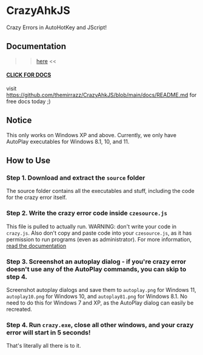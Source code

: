 # CrazyAhkJS
Crazy Errors in AutoHotKey and JScript!

## Documentation
>> [here](/docs/README.md) <<
#### [CLICK FOR DOCS](/docs/README.md)
visit https://github.com/themirrazz/CrazyAhkJS/blob/main/docs/README.md for free docs today ;) 

## Notice
This only works on Windows XP and above. Currently, we only have AutoPlay executables for Windows 8.1, 10, and 11.

## How to Use
### Step 1. Download and extract the `source` folder
The source folder contains all the executables and stuff, including the code for the crazy error itself.

### Step 2. Write the crazy error code inside `czesource.js`
This file is pulled to actually run. WARNING: don't write your code in `crazy.js`. Also don't copy and paste code into your `czesource.js`, as it has permission to run programs (even as administrator). For more information, [read the documentation](/docs/README.md)

### Step 3. Screenshot an autoplay dialog - if you're crazy error doesn't use any of the AutoPlay commands, you can skip to step 4.
Screenshot autoplay dialogs and save them to `autoplay.png` for Windows 11, `autoplay10.png` for Windows 10, and `autoplay81.png` for Windows 8.1. No need to do this for Windows 7 and XP, as the AutoPlay dialog can easily be recreated.

### Step 4. Run `crazy.exe`, close all other windows, and your crazy error will start in 5 seconds!
That's literally all there is to it.
